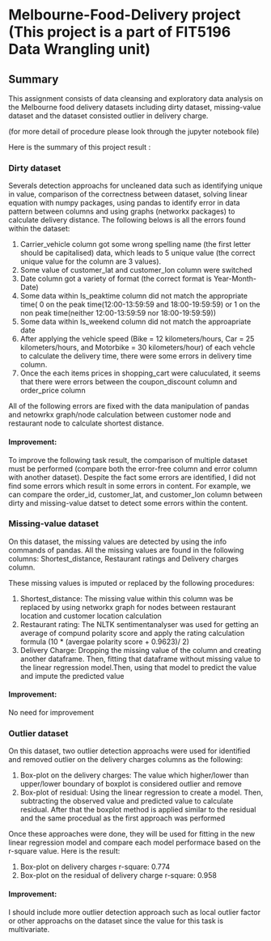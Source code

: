 # Melbourne-Food-Delivery project (This project is a part of FIT5196 Data Wrangling unit)
## Summary

This assignment consists of data cleansing and exploratory data analysis on the Melbourne food delivery datasets including dirty dataset, missing-value
dataset and the dataset consisted outlier in delivery charge.

(for more detail of procedure please look through the jupyter notebook file)


Here is the summary of this project result :

### Dirty dataset 
Severals detection approachs for uncleaned data such as identifying unique in value, comparison of the correctness between dataset, solving linear equation with numpy
packages, using pandas to identify error in data pattern between columns and using graphs (networkx packages) to calculate delivery distance. The following belows is all the errors found within the dataset:

1. Carrier_vehicle column got some wrong spelling name (the first letter should be capitalised) data, which leads to 5 unique value (the correct unique value for the column are 3 values). 
2. Some value of customer_lat and customer_lon column were switched
3. Date column got a variety of format (the correct format is Year-Month-Date)
4. Some data within Is_peaktime column did not match the appropriate time( 0 on the peak time(12:00-13:59:59 and 18:00-19:59:59) or 1 on the non peak time(neither 12:00-13:59:59 nor 18:00-19:59:59))
5. Some data within Is_weekend column did not match the approapriate date
6. After applying the vehicle speed (Bike = 12 kilometers/hours, Car = 25 kilometers/hours, and Motorbike = 30 kilometers/hour) of each vehcle to calculate the delivery time, there were some errors in delivery time column.
7. Once the each items prices in shopping_cart were caluculated, it seems that there were errors between the coupon_discount column and order_price column

All of the following errors are fixed with the data manipulation of pandas and netowrkx graph/node calculation between customer node and restaurant node to calculate shortest distance.

#### Improvement:
To improve the following task result, the comparison of multiple dataset must be performed (compare both the error-free column and error column with another dataset). Despite the fact some errors are identified, I did not find some errors which result in some errors in content. For example, we can compare the order_id, customer_lat, and customer_lon column between dirty and missing-value datset to detect some errors within the content.


### Missing-value dataset
On this dataset, the missing values are detected by using the info commands of pandas. All the missing values are found in the following columns: Shortest_distance, Restaurant ratings and Delivery charges column.

These missing values is imputed or replaced by the following procedures:

1. Shortest_distance: The missing value within this column was be replaced by using networkx graph for nodes between restaurant location and customer location calculation
2. Restaurant rating: The NLTK sentimentanalyser was used for getting an average of compund polarity score and apply the rating calculation formula (10 * (avergae polarity score + 0.9623)/ 2)
3. Delivery Charge: Dropping the missing value of the column and creating another dataframe. Then, fitting that dataframe without missing value to the linear regression model.Then, using that model to predict the value and impute the predicted value

#### Improvement: 
No need for improvement

### Outlier dataset
On this dataset, two outlier detection approachs were used for identified and removed outlier on the delivery charges columns as the following:

1. Box-plot on the delivery charges: The value which higher/lower than upper/lower boundary of boxplot is considered outlier and remove
2. Box-plot of residual: Using the linear regression to create a model. Then, subtracting the observed value and predicted value to calculate residual. After that the boxplot method is applied similar to the residual and the same procedual as the first approach was performed

Once these approaches were done, they will be used for fitting in the new linear regression model and compare each model performace based on the r-square value.
Here is the result:

1. Box-plot on delivery charges r-square: 0.774
2. Box-plot on the residual of delivery charge r-square: 0.958

#### Improvement:
I should include more outlier detection approach such as local outlier factor or other approachs on the dataset since the value for this task is multivariate.


